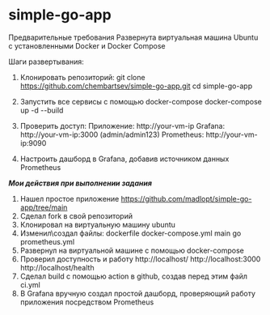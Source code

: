 # simple-go-app

Предварительные требования
Развернута виртуальная машина Ubuntu с установленными Docker и Docker Compose

Шаги развертывания:
1. Клонировать репозиторий:
   git clone https://github.com/chembartsev/simple-go-app.git
   cd simple-go-app

2. Запустить все сервисы с помощью docker-compose
   docker-compose up -d --build

3. Проверить доступ: 
Приложение: http://your-vm-ip
Grafana: http://your-vm-ip:3000 (admin/admin123)
Prometheus: http://your-vm-ip:9090

4. Настроить дашборд в Grafana, добавив источником данных Prometheus

*******Мои действия при выполнении задания*******
1. Нашел простое приложение https://github.com/madlopt/simple-go-app/tree/main
2. Сделал fork в свой репозиторий 
3. Клонировал на виртуальную машину ubuntu
4. Изменил\создал файлы:
dockerfile 
docker-compose.yml 
main go 
prometheus.yml
5. Развернул на виртуальной машине с помощью docker-compose
6. Проверил доступность и работу
http://localhost/
http://localhost:3000
http://localhost/health
7. Сделал build с помощью action в github, создав перед этим файл ci.yml
8. В Grafana вручную создал простой дашборд, проверяющий работу приложения посредством Prometheus   

